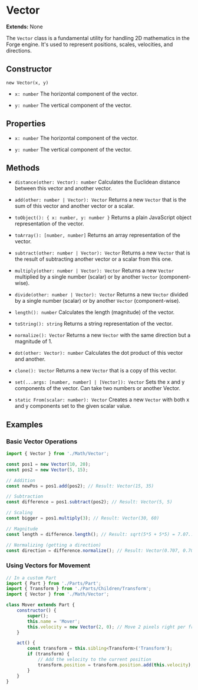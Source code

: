 # Vector

**Extends:** None

The `Vector` class is a fundamental utility for handling 2D mathematics in the Forge engine. It's used to represent positions, scales, velocities, and directions.

## Constructor

`new Vector(x, y)`

-   `x: number`
    The horizontal component of the vector.

-   `y: number`
    The vertical component of the vector.

## Properties

-   `x: number`
    The horizontal component of the vector.

-   `y: number`
    The vertical component of the vector.

## Methods

-   `distance(other: Vector): number`
    Calculates the Euclidean distance between this vector and another vector.

-   `add(other: number | Vector): Vector`
    Returns a new `Vector` that is the sum of this vector and another vector or a scalar.

-   `toObject(): { x: number, y: number }`
    Returns a plain JavaScript object representation of the vector.

-   `toArray(): [number, number]`
    Returns an array representation of the vector.

-   `subtract(other: number | Vector): Vector`
    Returns a new `Vector` that is the result of subtracting another vector or a scalar from this one.

-   `multiply(other: number | Vector): Vector`
    Returns a new `Vector` multiplied by a single number (scalar) or by another `Vector` (component-wise).

-   `divide(other: number | Vector): Vector`
    Returns a new `Vector` divided by a single number (scalar) or by another `Vector` (component-wise).

-   `length(): number`
    Calculates the length (magnitude) of the vector.

-   `toString(): string`
    Returns a string representation of the vector.

-   `normalize(): Vector`
    Returns a new `Vector` with the same direction but a magnitude of 1.

-   `dot(other: Vector): number`
    Calculates the dot product of this vector and another.

-   `clone(): Vector`
    Returns a new `Vector` that is a copy of this vector.

-   `set(...args: [number, number] | [Vector]): Vector`
    Sets the x and y components of the vector. Can take two numbers or another Vector.

-   `static From(scalar: number): Vector`
    Creates a new `Vector` with both x and y components set to the given scalar value.

## Examples

### Basic Vector Operations

```javascript
import { Vector } from './Math/Vector';

const pos1 = new Vector(10, 20);
const pos2 = new Vector(5, 15);

// Addition
const newPos = pos1.add(pos2); // Result: Vector(15, 35)

// Subtraction
const difference = pos1.subtract(pos2); // Result: Vector(5, 5)

// Scaling
const bigger = pos1.multiply(3); // Result: Vector(30, 60)

// Magnitude
const length = difference.length(); // Result: sqrt(5*5 + 5*5) = 7.07...

// Normalizing (getting a direction)
const direction = difference.normalize(); // Result: Vector(0.707, 0.707)
```

### Using Vectors for Movement

```javascript
// In a custom Part
import { Part } from './Parts/Part';
import { Transform } from './Parts/Children/Transform';
import { Vector } from './Math/Vector';

class Mover extends Part {
    constructor() {
        super();
        this.name = 'Mover';
        this.velocity = new Vector(2, 0); // Move 2 pixels right per frame
    }

    act() {
        const transform = this.sibling<Transform>('Transform');
        if (transform) {
            // Add the velocity to the current position
            transform.position = transform.position.add(this.velocity);
        }
    }
}
```